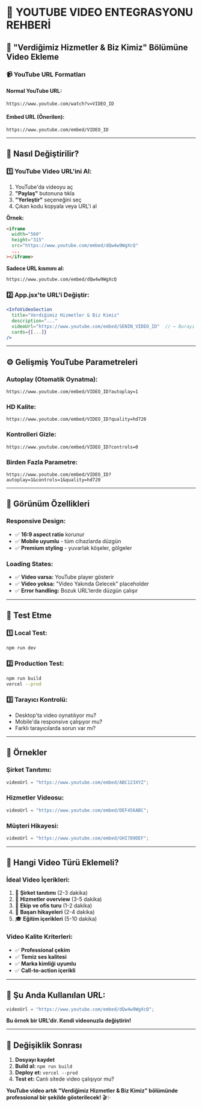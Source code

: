 # 🎥 YOUTUBE VIDEO ENTEGRASYONU REHBERİ

## 🎯 "Verdiğimiz Hizmetler & Biz Kimiz" Bölümüne Video Ekleme

### 📹 **YouTube URL Formatları**

#### **Normal YouTube URL:**

```
https://www.youtube.com/watch?v=VIDEO_ID
```

#### **Embed URL (Önerilen):**

```
https://www.youtube.com/embed/VIDEO_ID
```

---

## 🔧 **Nasıl Değiştirilir?**

### **1️⃣ YouTube Video URL'ini Al:**

1. YouTube'da videoyu aç
2. **"Paylaş"** butonuna tıkla
3. **"Yerleştir"** seçeneğini seç
4. Çıkan kodu kopyala veya URL'i al

**Örnek:**

```html
<iframe
  width="560"
  height="315"
  src="https://www.youtube.com/embed/dQw4w9WgXcQ"
  ...
></iframe>
```

**Sadece URL kısmını al:**

```
https://www.youtube.com/embed/dQw4w9WgXcQ
```

### **2️⃣ App.jsx'te URL'i Değiştir:**

```jsx
<InfoVideoSection
  title="Verdiğimiz Hizmetler & Biz Kimiz"
  description="..."
  videoUrl="https://www.youtube.com/embed/SENIN_VIDEO_ID"  // ← Burayı değiştir
  cards={[...]}
/>
```

---

## ⚙️ **Gelişmiş YouTube Parametreleri**

### **Autoplay (Otomatik Oynatma):**

```
https://www.youtube.com/embed/VIDEO_ID?autoplay=1
```

### **HD Kalite:**

```
https://www.youtube.com/embed/VIDEO_ID?quality=hd720
```

### **Kontrolleri Gizle:**

```
https://www.youtube.com/embed/VIDEO_ID?controls=0
```

### **Birden Fazla Parametre:**

```
https://www.youtube.com/embed/VIDEO_ID?autoplay=1&controls=1&quality=hd720
```

---

## 🎨 **Görünüm Özellikleri**

### **Responsive Design:**

- ✅ **16:9 aspect ratio** korunur
- ✅ **Mobile uyumlu** - tüm cihazlarda düzgün
- ✅ **Premium styling** - yuvarlak köşeler, gölgeler

### **Loading States:**

- ✅ **Video varsa:** YouTube player gösterir
- ✅ **Video yoksa:** "Video Yakında Gelecek" placeholder
- ✅ **Error handling:** Bozuk URL'lerde düzgün çalışır

---

## 📱 **Test Etme**

### **1️⃣ Local Test:**

```bash
npm run dev
```

### **2️⃣ Production Test:**

```bash
npm run build
vercel --prod
```

### **3️⃣ Tarayıcı Kontrolü:**

- Desktop'ta video oynatılıyor mu?
- Mobile'da responsive çalışıyor mu?
- Farklı tarayıcılarda sorun var mı?

---

## 🚀 **Örnekler**

### **Şirket Tanıtımı:**

```jsx
videoUrl = "https://www.youtube.com/embed/ABC123XYZ";
```

### **Hizmetler Videosu:**

```jsx
videoUrl = "https://www.youtube.com/embed/DEF456ABC";
```

### **Müşteri Hikayesi:**

```jsx
videoUrl = "https://www.youtube.com/embed/GHI789DEF";
```

---

## 🎯 **Hangi Video Türü Eklemeli?**

### **İdeal Video İçerikleri:**

1. 🏢 **Şirket tanıtımı** (2-3 dakika)
2. 🎯 **Hizmetler overview** (3-5 dakika)
3. 👥 **Ekip ve ofis turu** (1-2 dakika)
4. 💼 **Başarı hikayeleri** (2-4 dakika)
5. 🎓 **Eğitim içerikleri** (5-10 dakika)

### **Video Kalite Kriterleri:**

- ✅ **Professional çekim**
- ✅ **Temiz ses kalitesi**
- ✅ **Marka kimliği uyumlu**
- ✅ **Call-to-action içerikli**

---

## 📝 **Şu Anda Kullanılan URL:**

```jsx
videoUrl = "https://www.youtube.com/embed/dQw4w9WgXcQ";
```

**Bu örnek bir URL'dir. Kendi videonuzla değiştirin!**

---

## 🔄 **Değişiklik Sonrası**

1. **Dosyayı kaydet**
2. **Build al:** `npm run build`
3. **Deploy et:** `vercel --prod`
4. **Test et:** Canlı sitede video çalışıyor mu?

**YouTube video artık "Verdiğimiz Hizmetler & Biz Kimiz" bölümünde professional bir şekilde gösterilecek!** 🎬✨
